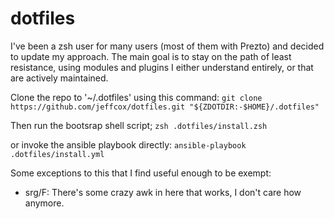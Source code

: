 # dotfiles

I've been a zsh user for many users (most of them with Prezto) and decided to update
my approach.  The main goal is to stay on the path of least resistance, using modules
and plugins I either understand entirely, or that are actively maintained.

Clone the repo to '~/.dotfiles' using this command:
`git clone https://github.com/jeffcox/dotfiles.git "${ZDOTDIR:-$HOME}/.dotfiles"`

Then run the bootsrap shell script; 
`zsh .dotfiles/install.zsh`

or invoke the ansible playbook directly:
`ansible-playbook .dotfiles/install.yml`

Some exceptions to this that I find useful enough to be exempt:
 * srg/F: There's some crazy awk in here that works, I don't care how anymore.
